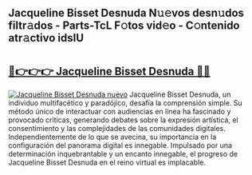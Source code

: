 ## Jacqueline Bisset Desnuda N𝚞𝚎vos desn𝚞dos filtr𝚊dos - Parts-TcL F𝚘tos vid𝚎o - C𝚘ntenido atr𝚊ctivo idsIU

# <h2><a href="http://mb9d2sn.tromn.icu/?c=Jacqueline+Bisset+Desnuda">🔗👉👉👉 Jacqueline Bisset Desnuda 🔗🔗</a></h2>

[![Jacqueline Bisset Desnuda nuevo](https://i.imgur.com/pEAQMta.gif)](http://mb9d2sn.tromn.icu/?c=Jacqueline+Bisset+Desnuda)
Jacqueline Bisset Desnuda, un individuo multifacético y paradójico, desafía la comprensión simple. Su método único de interactuar con audiencias en línea ha fascinado y provocado críticas, generando debates sobre la expresión artística, el consentimiento y las complejidades de las comunidades digitales. Independientemente de lo que se avecina, su importancia en la configuración del panorama digital es innegable. Impulsado por una determinación inquebrantable y un encanto innegable, el progreso de Jacqueline Bisset Desnuda en el reino virtual es implacable.
